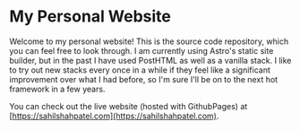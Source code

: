 # My Personal Website
Welcome to my personal website! This is the source code repository, which you can feel free to look through. I am currently using Astro's static site builder, but in the past I have used PostHTML as well as a vanilla stack. I like to try out new stacks every once in a while if they feel like a significant improvement over what I had before, so I'm sure I'll be on to the next hot framework in a few years.

You can check out the live website (hosted with GithubPages) at [https://sahilshahpatel.com](https://sahilshahpatel.com).
